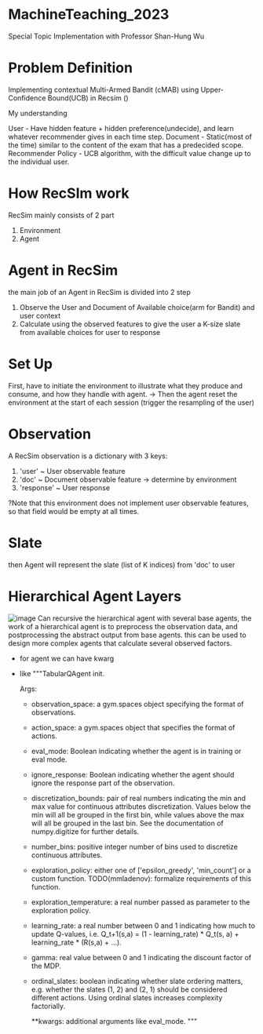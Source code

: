 # MachineTeaching_2023
Special Topic Implementation with Professor Shan-Hung Wu

# Problem Definition
Implementing contextual Multi-Armed Bandit (cMAB) using Upper-Confidence Bound(UCB) in Recsim ()

My understanding

User - Have hidden feature + hidden preference(undecide), and learn whatever recommender gives in each time step.
Document - Static(most of the time) similar to the content of the exam that has a predecided scope.
Recommender Policy - UCB algorithm, with the difficult value change up to the individual user.



# How RecSIm work

RecSim mainly consists of 2 part
1. Environment
2. Agent

# Agent in RecSim

the main job of an Agent in RecSim is divided into 2 step
1. Observe the User and Document of Available choice(arm for Bandit) and user context
2. Calculate using the observed features to give the user a K-size slate from available choices for user to response

# Set Up
First, have to initiate the environment to illustrate what they produce and consume, and how they handle with agent.
-> Then the agent reset the environment at the start of each session (trigger the resampling of the user) 

# Observation
  A RecSim observation is a dictionary with 3 keys:
  1. 'user' ~ User observable feature
  2. 'doc' ~ Document observable feature -> determine by environment
  3. 'response' ~ User response

  ?Note that this environment does not implement user observable features, so that field would be empty at all times.

# Slate
  then Agent will represent the slate (list of K indices) from 'doc' to user

# Hierarchical Agent Layers

![image](https://github.com/Sounegi/MachineTeaching_2023/assets/67320090/29fe2188-ee1b-4d3d-9127-8890a513e5e7)
Can recursive the hierarchical agent with several base agents, the work of a hierarchical agent is to preprocess the observation data, and postprocessing the abstract output from base agents.
this can be used to design more complex agents that calculate several observed factors.

* for agent we can have kwarg
* like
   """TabularQAgent init.

    Args:
  - observation_space: a gym.spaces object specifying the format of observations.
  - action_space: a gym.spaces object that specifies the format of actions.
  - eval_mode: Boolean indicating whether the agent is in training or eval mode.
  - ignore_response: Boolean indicating whether the agent should ignore the response part of the observation.
  - discretization_bounds: pair of real numbers indicating the min and max value for continuous attributes discretization. Values below the min will all be grouped in the first bin, while values above the max will all be grouped in the last bin. See the documentation of numpy.digitize for further details.
  -  number_bins: positive integer number of bins used to discretize continuous attributes.
  -  exploration_policy: either one of ['epsilon_greedy', 'min_count'] or a custom function. TODO(mmladenov): formalize requirements of this function.
  -  exploration_temperature: a real number passed as parameter to the exploration policy.
  -  learning_rate: a real number between 0 and 1 indicating how much to update Q-values, i.e. Q_t+1(s,a) = (1 - learning_rate) * Q_t(s, a) + learning_rate * (R(s,a) + ...).
  -  gamma: real value between 0 and 1 indicating the discount factor of the MDP.
  -  ordinal_slates: boolean indicating whether slate ordering matters, e.g. whether the slates (1, 2) and (2, 1) should be considered different actions. Using ordinal slates increases complexity factorially.


      **kwargs: additional arguments like eval_mode.
    """

